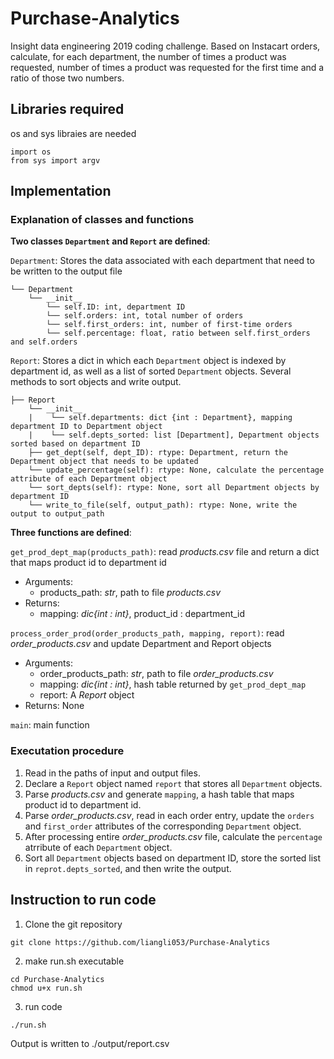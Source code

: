 # Purchase-Analytics

Insight data engineering 2019 coding challenge. Based on Instacart orders, calculate, for each department, the number of times a product was requested, number of times a product was requested for the first time and a ratio of those two numbers.

## Libraries required

os and sys libraies are needed
```
import os
from sys import argv
```

## Implementation

### Explanation of classes and functions

**Two classes `Department` and `Report` are defined**:

`Department`: Stores the data associated with each department that need to be written to the output file 

    └── Department
        └── __init__
            └── self.ID: int, department ID
            └── self.orders: int, total number of orders
            └── self.first_orders: int, number of first-time orders
            └── self.percentage: float, ratio between self.first_orders and self.orders

`Report`: Stores a dict in which each `Department` object is indexed by department id, as well as a list of sorted `Department` objects. Several methods to sort objects and write output.  

    ├── Report
        └── __init__
        |    └── self.departments: dict {int : Department}, mapping department ID to Department object
        |    └── self.depts_sorted: list [Department], Department objects sorted based on department ID 
        ├── get_dept(self, dept_ID): rtype: Department, return the Department object that needs to be updated
        └── update_percentage(self): rtype: None, calculate the percentage attribute of each Department object
        └── sort_depts(self): rtype: None, sort all Department objects by department ID
        └── write_to_file(self, output_path): rtype: None, write the output to output_path


**Three functions are defined**:

`get_prod_dept_map(products_path)`: read *products.csv* file and return a dict that maps product id to department id  
- Arguments:  
  - products_path: *str*, path to file *products.csv*  
- Returns:  
  - mapping: *dic{int : int}*, product_id : department_id
	
`process_order_prod(order_products_path, mapping, report)`: read *order_products.csv* and update Department and Report objects  
- Arguments:  
  - order_products_path: *str*, path to file *order_products.csv*  
  - mapping: *dic{int : int}*, hash table returned by `get_prod_dept_map`  
  - report: A *Report* object  
- Returns: None

`main`: main function

### Executation procedure
1. Read in the paths of input and output files.
2. Declare a `Report` object named `report` that stores all `Department` objects.
3. Parse *products.csv* and generate `mapping`, a hash table that maps product id to department id.
3. Parse *order_products.csv*, read in each order entry, update the `orders` and `first_order` attributes of the corresponding `Department` object.
4. After processing entire *order_products.csv* file, calculate the `percentage` atrribute of each `Department` object.
5. Sort all `Department` objects based on department ID, store the sorted list in `reprot.depts_sorted`, and then write the output.
    
## Instruction to run code

1. Clone the git repository
```
git clone https://github.com/liangli053/Purchase-Analytics
```

2. make run.sh executable
```
cd Purchase-Analytics
chmod u+x run.sh
```

3. run code
```
./run.sh
```
Output is written to ./output/report.csv
